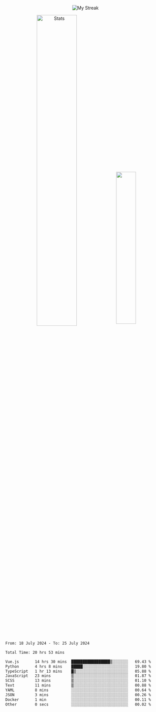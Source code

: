 <p align="center">
<picture>
  <source media="(prefers-color-scheme: dark)" srcset="http://github-readme-streak-stats.herokuapp.com?user=semolik&theme=dark&hide_border=true&background=DD272700">
  <img alt="My Streak" src="http://github-readme-streak-stats.herokuapp.com?user=semolik&hide_border=true">
</picture>
</p>
<div align="center">
  <picture>
    <source media="(prefers-color-scheme: dark)" srcset="https://github-readme-stats.vercel.app/api?username=semolik&show_icons=true&bg_color=DD272700&hide_border=true&theme=dark">
        <img alt="Stats" src="https://github-readme-stats.vercel.app/api?username=semolik&show_icons=true&bg_color=DD272700&hide_border=true" width="50%" >
  </picture>
  <sup>
  <picture>
  <source media="(prefers-color-scheme: dark)" srcset="https://github-readme-stats.vercel.app/api/top-langs/?username=semolik&layout=compact&hide_border=true&bg_color=DD272700&theme=dark">
  <img src="https://github-readme-stats.vercel.app/api/top-langs/?username=semolik&layout=compact&hide_border=true" width="35%" />
  </picture>
  </sup>
</div>
<!--START_SECTION:waka-->

```txt
From: 18 July 2024 - To: 25 July 2024

Total Time: 20 hrs 53 mins

Vue.js       14 hrs 30 mins  █████████████████▒░░░░░░░   69.43 %
Python       4 hrs 8 mins    █████░░░░░░░░░░░░░░░░░░░░   19.80 %
TypeScript   1 hr 13 mins    █▒░░░░░░░░░░░░░░░░░░░░░░░   05.88 %
JavaScript   23 mins         ▒░░░░░░░░░░░░░░░░░░░░░░░░   01.87 %
SCSS         13 mins         ▒░░░░░░░░░░░░░░░░░░░░░░░░   01.10 %
Text         11 mins         ▒░░░░░░░░░░░░░░░░░░░░░░░░   00.88 %
YAML         8 mins          ░░░░░░░░░░░░░░░░░░░░░░░░░   00.64 %
JSON         3 mins          ░░░░░░░░░░░░░░░░░░░░░░░░░   00.26 %
Docker       1 min           ░░░░░░░░░░░░░░░░░░░░░░░░░   00.11 %
Other        0 secs          ░░░░░░░░░░░░░░░░░░░░░░░░░   00.02 %
```

<!--END_SECTION:waka-->

